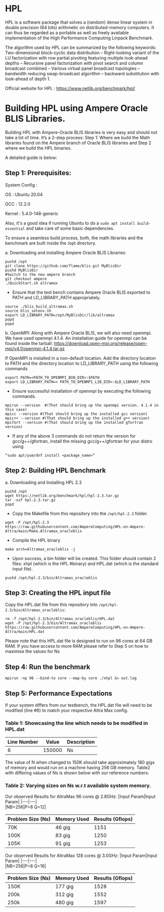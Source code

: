 # HPL
HPL is a software package that solves a (random) dense linear system in double precision (64 bits) arithmetic on distributed-memory computers. It can thus be regarded as a portable as well as freely available implementation of the High Performance Computing Linpack Benchmark.

The algorithm used by HPL can be summarized by the following keywords: Two-dimensional block-cyclic data distribution – Right-looking variant of the LU factorization with row partial pivoting featuring multiple look-ahead depths – Recursive panel factorization with pivot search and column broadcast combined – Various virtual panel broadcast topologies – bandwidth reducing swap-broadcast algorithm – backward substitution with look-ahead of depth 1.

Official website for HPL : https://www.netlib.org/benchmark/hpl/

# Building HPL using Ampere Oracle BLIS Libraries.

Building HPL with Ampere-Oracle BLIS libraries is very easy and should not take a lot of time. It’s a 2-step process:
Step 1: Where we build the Math libraries found on the Ampere branch of Oracle BLIS libraries and Step 2 where we build the HPL binaries.

A detailed guide is below: 

## Step 1: Prerequisites: 

System Config :

OS : Ubuntu 20.04

GCC : 12.2.0

Kernel : 5.4.0-148-generic

Also, it's a good idea if running Ubuntu to do a  ```sudo apt install build-essential```  and take care of some basic dependencies.

To ensure a seamless build process, both, the math libraries and the benchmark are built inside the /opt directory.


a.	Downloading and installing Ampere Oracle BLIS Libraries:

```
pushd /opt
git clone https://github.com/flame/blis.git MyBlisDir
pushd MyBlisDir
#Switch to the new ampere branch 
git checkout ampere
./QuickStart.sh altramax
```

* Ensure that the test bench contains Ampere Oracle BLIS exported to PATH and LD_LIBRARY_PATH appropriately.

```
source ./blis_build_altramax.sh
source blis_setenv.sh
export LD_LIBRARY_PATH=/opt/MyBlisDir/lib/altramax
popd
popd
```

b.	OpenMPI: Along with Ampere Oracle BLIS, we will also need openmpi. We have used openmpi 4.1.4. An installation guide for openmpi can be found inside the tarball: https://download.open-mpi.org/release/open-mpi/v4.1/openmpi-4.1.4.tar.gz 

If OpenMPI is installed in a non-default location. Add the <bin> directory location to PATH and the <lib> directory location to LD_LIBRARY_PATH using the following commands

```
export PATH=<PATH_TO_OPENMPI_BIN_DIR>:$PATH
export LD_LIBRARY_PATH=< PATH_TO_OPENMPI_LIB_DIR>:$LD_LIBRARY_PATH
```

* Ensure successful installation of openmpi by executing the following commands.
	
```
mpirun --version  #(That should bring up the openmpi version. 4.1.4 in this case)
mpicc --version #(That should bring up the installed gcc version)
mpic++ --version #(That should bring up the installed g++ version)
mpifort --version #(That should bring up the installed gfortran version)
```
	
* If any of the above 3 commands do not return the version for gcc/g++/gfortran, install the missing gcc/g++/gfortran for your distro using

```
“sudo apt/yum/dnf install <package_name>”
```

## Step 2: Building HPL Benchmark

a.	Downloading and Installing HPL 2.3

```
pushd /opt
wget https://netlib.org/benchmark/hpl/hpl-2.3.tar.gz
tar -xzf hpl-2.3.tar.gz
popd
```
	
* Copy the Makefile from this repository into the `/opt/hpl-2.3` folder.

```
wget -P /opt/hpl-2.3 https://raw.githubusercontent.com/AmpereComputing/HPL-on-Ampere-Altra/main/Make.Altramax_oracleblis
```

* Compile the HPL binary

```
make arch=Altramax_oracleblis -j
```

* Upon success, a bin folder will be created. This folder should contain 2 files: xhpl (which is the HPL #binary) and HPL.dat (which is the standard input file).

```
pushd /opt/hpl-2.3/bin/Altramax_oracleblis 
```


## Step 3: Creating the HPL input file

Copy the HPL.dat file from this repository into `/opt/hpl-2.3/bin/Altramax_oracleblis`:

```
rm -f /opt/hpl-2.3/bin/Altramax_oracleblis/HPL.dat
wget -P /opt/hpl-2.3/bin/Altramax_oracleblis https://raw.githubusercontent.com/AmpereComputing/HPL-on-Ampere-Altra/main/HPL.dat
```

Please note that this HPL.dat file is designed to run on 96 cores at 64 GB RAM. If you have access to more RAM please refer to Step 5 on how to maximise the values for Ns

## Step 4: Run the benchmark

```
mpirun -np 96 --bind-to core --map-by core ./xhpl &> out.log
```

## Step 5: Performance Expectations

If your system differs from our testbench, the HPL.dat file will need to be modified (line #6) to match your respective Altra Max config.


### Table 1: Showcasing the line which needs to be modified in HPL.dat 	

|Line Number|Value|Description|
|---|---|---|
|6|150000|Ns|
	
The value of N when changed to 150K should take approximately 180 gigs of memory and would run on a machine having 256 GB memory. Table2 with differing values of Ns is shown below with our reference numbers.


### Table 2: Varying sizes on Ns w.r.t available system memory.

Our observed Results for AltraMax 96 cores @ 2.8GHz:
|Input Param|Input Param|
|---|---|	
|NB=256|P=8 Q=12|
	
|Problem Size (Ns)|Memory Used|Results (Gflops)|
|---|---|---|
|70K|46 gig|1151|
|100K|83 gig|1250|
|105K|91 gig|1253|
	
Our observed Results for AltraMax 128 cores @ 3.0GHz:
|Input Param|Input Param|
|---|---|	
|NB=256|P=8 Q=16|
	
|Problem Size (Ns)|Memory Used|Results (Gflops)|
|---|---|---|
|150K|177 gig|1528|
|200k|312 gig|1552|
|250k|480 gig|1597|


